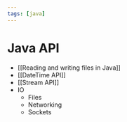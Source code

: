 ```yaml
---
tags: [java]
---
```


# Java API
- [[Reading and writing files in Java]]
- [[DateTime API]]
- [[Stream API]]
- IO
  - Files
  - Networking
  - Sockets